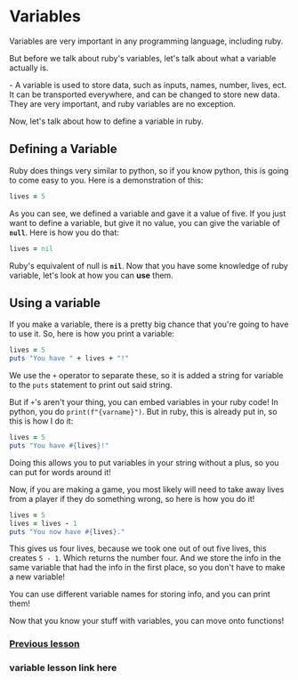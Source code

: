 # Variables

Variables are very important in any programming language, including ruby. 

But before we talk about ruby's variables, let's talk about what a variable actually is.

\- A variable is used to store data, such as inputs, names, number, lives, ect. It can be transported everywhere, and can be changed to store new data. They are very important, and ruby variables are no exception. 

Now, let's talk about how to define a variable in ruby. 
## Defining a Variable
Ruby does things very similar to python, so if you know python, this is going to come easy to you. Here is a demonstration of this:


``` ruby
lives = 5
```

As you can see, we defined a variable and gave it a value of five. If you just want to define a variable, but give it no value, you can give the variable of **`null`**. Here is how you do that:
``` ruby
lives = nil
```

Ruby's equivalent of null is **`nil`**. Now that you have some knowledge of ruby variable, let's look at how you can **use** them.

## Using a variable

If you make a variable, there is a pretty big chance that you're going to have to use it. So, here is how you print a variable:

``` ruby
lives = 5
puts "You have " + lives + "!"
```

We use the `+` operator to separate these, so it is added a string for variable to the `puts` statement to print out said string. 

But if `+`'s aren't your thing, you can embed variables in your ruby code! In python, you do `print(f"{varname}")`. But in ruby, this is already put in, so this is how I do it:

``` ruby
lives = 5
puts "You have #{lives}!"
```

Doing this allows you to put variables in your string without a plus, so you can put for words around it!

Now, if you are making a game, you most likely will need to take away lives from a player if they do something wrong, so here is how you do it!

``` ruby
lives = 5
lives = lives - 1
puts "You now have #{lives}."
```

This gives us four lives, because we took one out of out five lives, this creates `5 - 1`. Which returns the number four. And we store the info in the same variable that had the info in the first place, so you don't have to make a new variable!

You can use different variable names for storing info, and you can print them!

Now that you know your stuff with variables, you can move onto functions!

### [Previous lesson](https://github.com/whippingdot/Language-Tutorials/blob/main/Ruby/1.%20Strings.md)
### variable lesson link here
